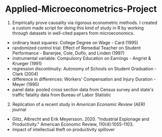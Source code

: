 # Applied-Microeconometrics-Project

1. Empirically prove causality via rigorous econometric methods. I created a custom made script for doing this kind of study in R by working through datasets in well-cited papers from microeconomics.

- ordinary least squares: College Degree on Wage - Card (1995)
- randomized control trial: Effect of Remedial Teacher on Student Performance - Banerjee, Cole, Duflo, and Linden (1997)
- instrumental variable: Compulsory Education on Earnings - Angrist & Krueger (1991)
- regression discontinuity: Autonomy of Schools on Student Graduation - Clark (2004)
- difference in differences: Workers' Compensation and Injury Duration - Meyer (1995)
- panel data: pooled cross section data from Census survey and state's traffic fatality data from Bureau of Labor Statistic

2. Replication of a recent study in *American Economic Review (AER)* journal

- Glitz, Albrecht and Erik Meyersson. 2020. "Industrial Espionage and Productivity." American Economic Review, 110(4):1055-1103.
- Impact of intellectual theft on productivity spillover
